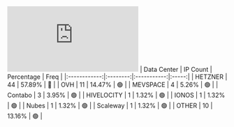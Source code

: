 ![Diagramm](https://github.com/obajay/StateSync-snapshots/blob/main/Projects/Nois/1/README.md)
| Data Center | IP Count | Percentage | Freq |
|:------------:|:--------:|:-----------:|:-----:|
| HETZNER | 44 | 57.89% | 🔴 |
| OVH | 11 | 14.47% | 🟢 |
| MEVSPACE | 4 | 5.26% | 🟢 |
| Contabo | 3 | 3.95% | 🟢 |
| HIVELOCITY | 1 | 1.32% | 🟢 |
| IONOS | 1 | 1.32% | 🟢 |
| Nubes | 1 | 1.32% | 🟢 |
| Scaleway | 1 | 1.32% | 🟢 |
| OTHER | 10 | 13.16% | 🟢 |